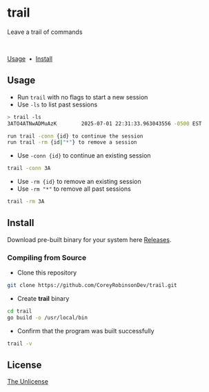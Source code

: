 # trail
Leave a trail of commands

<br>

[Usage](#Usage) <span>&nbsp;•&nbsp;</span> [Install](#Install)

## Usage
- Run `trail` with no flags to start a new session
- Use `-ls` to list past sessions
```bash
> trail -ls
3ATO4ATNwADMuAzK        2025-07-01 22:31:33.963043556 -0500 EST

run trail -conn {id} to continue the session
run trail -rm {id|"*"} to remove a session
```

- Use `-conn {id}` to continue an existing session
```bash
trail -conn 3A
```

- Use `-rm {id}` to remove an existing session
- Use `-rm "*"` to remove all past sessions
```bash
trail -rm 3A
```

## Install
Download pre-built binary for your system here [Releases](https://github.com/CoreyRobinsonDev/trail/releases).

### Compiling from Source
- Clone this repository
```bash
git clone https://github.com/CoreyRobinsonDev/trail.git
```
- Create **trail** binary
```bash
cd trail
go build -o /usr/local/bin
```
- Confirm that the program was built successfully
```bash
trail -v
```
## License
[The Unlicense](./LICENSE)
